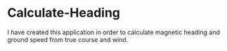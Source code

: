 # Calculate-Heading

I have created this application in order to calculate magnetic heading and ground speed from true course and wind.

